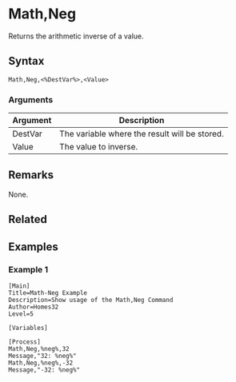 # Math,Neg

Returns the arithmetic inverse of a value.

## Syntax

```pebakery
Math,Neg,<%DestVar%>,<Value>
```

### Arguments

| Argument | Description |
| --- | --- |
| DestVar | The variable where the result will be stored. |
| Value | The value to inverse. |

## Remarks

None.

## Related

## Examples

### Example 1

```pebakery
[Main]
Title=Math-Neg Example
Description=Show usage of the Math,Neg Command
Author=Homes32
Level=5

[Variables]

[Process]
Math,Neg,%neg%,32
Message,"32: %neg%"
Math,Neg,%neg%,-32
Message,"-32: %neg%"
```